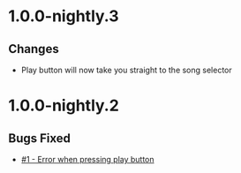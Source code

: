 # 1.0.0-nightly.3

## Changes

-   Play button will now take you straight to the song selector

# 1.0.0-nightly.2

## Bugs Fixed

-   [#1 - Error when pressing play button](https://github.com/BasicCorruption/soundspace-new/issues/1)
